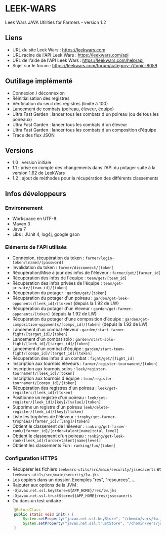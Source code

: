 # LEEK-WARS
Leek Wars JAVA Utilities for Farmers - version 1.2

## Liens
  * URL du site Leek Wars : https://leekwars.com
  * URL racine de l'API Leek Wars : https://leekwars.com/api
  * URL de l'aide de l'API Leek Wars : https://leekwars.com/help/api
  * Sujet sur le forum : https://leekwars.com/forum/category-7/topic-8059

## Outillage implémenté
  * Connexion / déconnexion
  * Réinitialisation des registres
  * Vérification du seuil des registres (limite à 100)
  * Lancement de combats (poireau, éleveur, équipe)
  * Ultra Fast Garden : lancer tous les combats d'un poireau (ou de tous les poireaux)
  * Ultra Fast Garden : lancer tous les combats d'un éleveur
  * Ultra Fast Garden : lancer tous les combats d'un composition d'équipe
  * Trace des flux JSON

## Versions
  * 1.0 : version initiale
  * 1.1 : prise en compte des changements dans l'API du potager suite à la version 1.92 de LeekWars
  * 1.2 : ajout de méthodes pour la récupération des différents classements

## Infos développeurs

### Environnement
  * Workspace en UTF-8
  * Maven 3
  * Java 7
  * Libs : JUnit 4, log4j, google gson
    
### Eléments de l'API utilisés
  * Connexion, récupération du token : `farmer/login-token/[name]/[password]`
  * Invalidation du token : `farmer/disconnect/[token]`
  * Récupération/Mise à jour des infos de l'éleveur : `farmer/get/[farmer_id]`
  * Récupération des infos de l'équipe : `team/get/[team_id]`
  * Récupération des infos privées de l'équipe : `team/get-private/[team_id]/[token]`
  * Récupération du potager : `garden/get/[token]`
  * Récupération du potager d'un poireau : `garden/get-leek-opponents/[leek_id]/[token]` (depuis la 1.92 de LW)
  * Récupération du potager d'un éleveur : `garden/get-farmer-opponents/[token]` (depuis la 1.92 de LW)
  * Récupération du potager d'une composition d'équipe : `garden/get-composition-opponents/[compo_id]/[token]` (depuis la 1.92 de LW)
  * Lancement d'un combat éleveur : `garden/start-farmer-fight/[target_id]/[token]`
  * Lancement d'un combat solo : `garden/start-solo-fight/[leek_id]/[target_id]/[token]`
  * Lancement d'un combat d'équipe : `garden/start-team-fight/[compo_id]/[target_id]/[token]`
  * Récupération des infos d'un combat : `fight/get/[fight_id]`
  * Inscription aux tournois éléveurs : `farmer/register-tournament/[token]`
  * Inscription aux tournois solos : `leek/register-tournament/[leek_id]/[token]`
  * Inscription aux tournois d'équipe : `team/register-tournament/[compo_id]/[token]`
  * Récupération des registres d'un poireau : `leek/get-registers/[leek_id]/[token]`
  * Positionne un registre d'un poireau : `leek/set-register/[leek_id]/[key]/[value]/[token]`
  * Supprime un registre d'un poireau `leek/delete-register/[leek_id]/[key]/[token]`
  * Liste les trophées de l'éleveur : `trophy/get-farmer-trophies/[farmer_id]/[lang]/[token]`
  * Obtient le classement de l'éleveur : `ranking/get-farmer-rank/[farmer_id]/[order=talent|name|total_level]`
  * Obtient le classement d'un poireau : `ranking/get-leek-rank/[leek_id]/[order=talent|name|level]`
  * Obtient les classements Fun : `ranking/fun/[token]`

### Configuration HTTPS
  * Récupérer les fichiers `leekwars-utils/src/main/security/jssecacerts` et `leekwars-utils/src/main/security/lw.jks`
  * Les copiers dans un dossier. Exemples "res", "resources",  ...
  * Rajouter aux options de la JVM :
   * `-Djavax.net.ssl.keyStore=${APP_HOME}/res/lw.jks`
   * `-Djavax.net.ssl.trustStore=${APP_HOME}/res/jssecacerts`
  * Ou dans un test unitaire :

```java
	@BeforeClass
	public static void init() {
		System.setProperty("javax.net.ssl.keyStore", "/chemin/vers/lw.jks");
		System.setProperty("javax.net.ssl.trustStore", "/chemin/vers/jssecacerts");
	}
```
